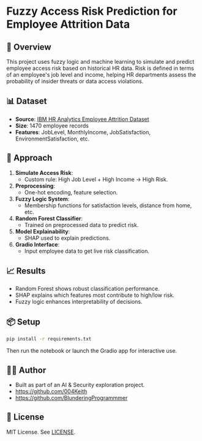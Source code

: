 # Fuzzy Access Risk Prediction for Employee Attrition Data

## 📌 Overview

This project uses fuzzy logic and machine learning to simulate and predict employee access risk based on historical HR data. Risk is defined in terms of an employee's job level and income, helping HR departments assess the probability of insider threats or data access violations.

## 📊 Dataset

- **Source**: [IBM HR Analytics Employee Attrition Dataset](https://www.kaggle.com/datasets/pavansubhasht/ibm-hr-analytics-attrition-dataset)
- **Size**: 1470 employee records
- **Features**: JobLevel, MonthlyIncome, JobSatisfaction, EnvironmentSatisfaction, etc.

## 🧪 Approach

1. **Simulate Access Risk**:
   - Custom rule: High Job Level + High Income → High Risk.
2. **Preprocessing**:
   - One-hot encoding, feature selection.
3. **Fuzzy Logic System**:
   - Membership functions for satisfaction levels, distance from home, etc.
4. **Random Forest Classifier**:
   - Trained on preprocessed data to predict risk.
5. **Model Explainability**:
   - SHAP used to explain predictions.
6. **Gradio Interface**:
   - Input employee data to get live risk classification.

## 📈 Results

- Random Forest shows robust classification performance.
- SHAP explains which features most contribute to high/low risk.
- Fuzzy logic enhances interpretability of decisions.

## 📦 Setup

```bash
pip install -r requirements.txt
```

Then run the notebook or launch the Gradio app for interactive use.

## 🧑‍💻 Author

- Built as part of an AI & Security exploration project.
- https://github.com/004Keith
- https://github.com/BlunderingProgrammmer

## 📝 License

MIT License. See [LICENSE](LICENSE).

